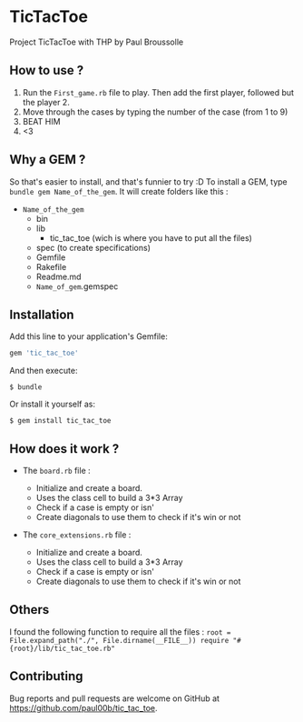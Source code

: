 # TicTacToe

Project TicTacToe with THP by Paul Broussolle

## How to use ?

1. Run the ``First_game.rb`` file to play. Then add the first player, followed but the player 2.
2. Move through the cases by typing the number of the case (from 1 to 9)
4. BEAT HIM
5. <3

## Why a GEM ?
So that's easier to install, and that's funnier to try :D
To install a GEM, type ``bundle gem Name_of_the_gem``. It will create folders like this :
* ``Name_of_the_gem``
  * bin
  * lib
    * tic_tac_toe (wich is where you have to put all the files)
  * spec (to create specifications)
  * Gemfile
  * Rakefile
  * Readme.md
  * ```Name_of_gem```.gemspec

## Installation

Add this line to your application's Gemfile:

```ruby
gem 'tic_tac_toe'
```

And then execute:

    $ bundle

Or install it yourself as:

    $ gem install tic_tac_toe

## How does it work ?
* The ```board.rb``` file :
  * Initialize and create a board.
  * Uses the class cell to build a 3*3 Array
  * Check if a case is empty or isn'
  * Create diagonals to use them to check if it's win or not

* The ```core_extensions.rb``` file :
  * Initialize and create a board.
  * Uses the class cell to build a 3*3 Array
  * Check if a case is empty or isn'
  * Create diagonals to use them to check if it's win or not


## Others
I found the following function to require all the files :
``
root = File.expand_path("./", File.dirname(__FILE__))
require "#{root}/lib/tic_tac_toe.rb"
``


## Contributing

Bug reports and pull requests are welcome on GitHub at https://github.com/paul00b/tic_tac_toe.
